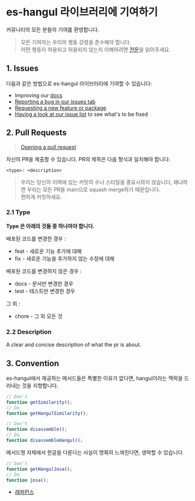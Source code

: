 # es-hangul 라이브러리에 기여하기

커뮤니티의 모든 분들의 기여를 환영합니다.

> 모든 기여자는 우리의 행동 강령을 준수해야 합니다.
> <br/>어떤 행동이 허용되고 허용되지 않는지 이해하려면 [전문](./CODE_OF_CONDUCT.md)을 읽어주세요.

## 1. Issues

다음과 같은 방법으로 es-hangul 라이브러리에 기여할 수 있습니다:

- Improving our [docs](https://slash.page)
- [Reporting a bug in our issues tab](https://github.com/toss/slash/issues/new/choose)
- [Requesting a new feature or package](https://github.com/toss/slash/issues/new/choose)
- [Having a look at our issue list](https://github.com/toss/slash/issues) to see what's to be fixed

## 2. Pull Requests

> [Opening a pull request](https://github.com/toss/slash/compare) <br/>

자신의 PR을 제출할 수 있습니다. PR의 제목은 다음 형식과 일치해야 합니다:

```
<type>: <description>
```

> 우리는 당신의 이력에 있는 커밋의 수나 스타일을 중요시하지 않습니다, 왜냐하면 우리는 모든 PR을 main으로 squash merge하기 때문입니다. <br/>
> 편하게 커밋하세요.

### 2.1 Type

**Type 은 아래의 것들 중 하나여야 합니다.**

배포된 코드를 변경한 경우 :

- feat - 새로운 기능 추가에 대해
- fix - 새로운 기능을 추가하지 않는 수정에 대해

배포된 코드를 변경하지 않은 경우 :

- docs - 문서만 변경한 경우
- test - 테스트만 변경한 경우

그 외 :

- chore - 그 외 모든 것

### 2.2 Description

A clear and concise description of what the pr is about.

## 3. Convention

es-hangul에서 제공하는 메서드들은 특별한 이유가 없다면, hangul이라는 맥락을 드러내는 것을 지향합니다.

```ts
// Don't
function getSimilarity();
// Do
function getHangulSimilarity();

// Don't
function disassemble();
// Do
function disassembleHangul();
```

메서드명 자체에서 한글을 다룬다는 사실이 명확히 느껴진다면, 생략할 수 있습니다

```ts
// Don't
function getHangulJosa();
// Do
function josa();
```

- [래퍼런스](https://github.com/toss/es-hangul/issues/121)
